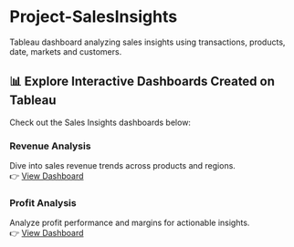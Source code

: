 # Project-SalesInsights
Tableau dashboard analyzing sales insights using transactions, products, date, markets and customers.

## 📊 Explore Interactive Dashboards Created on Tableau

Check out the Sales Insights dashboards below:

### Revenue Analysis
Dive into sales revenue trends across products and regions.  
👉 [View Dashboard](https://public.tableau.com/app/profile/ankita.1813/viz/SalesInsights-RevenueAnalysis_17577665683190/REVENUEANALYSISDASHBOARD)

### Profit Analysis
Analyze profit performance and margins for actionable insights.  
👉 [View Dashboard](https://public.tableau.com/app/profile/ankita.1813/viz/SalesInsights-ProfitAnalysis_17577666468230/PROFITANALYSISDASHBOARD)
